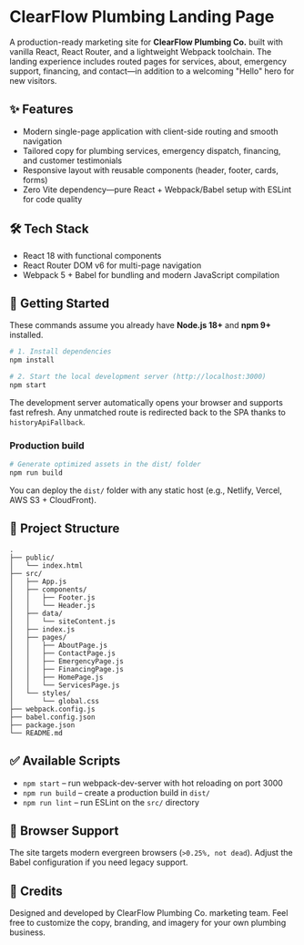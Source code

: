 # ClearFlow Plumbing Landing Page

A production-ready marketing site for **ClearFlow Plumbing Co.** built with vanilla React, React Router, and a lightweight
Webpack toolchain. The landing experience includes routed pages for services, about, emergency support, financing, and
contact—in addition to a welcoming "Hello" hero for new visitors.

## ✨ Features

- Modern single-page application with client-side routing and smooth navigation
- Tailored copy for plumbing services, emergency dispatch, financing, and customer testimonials
- Responsive layout with reusable components (header, footer, cards, forms)
- Zero Vite dependency—pure React + Webpack/Babel setup with ESLint for code quality

## 🛠 Tech Stack

- React 18 with functional components
- React Router DOM v6 for multi-page navigation
- Webpack 5 + Babel for bundling and modern JavaScript compilation

## 🚀 Getting Started

These commands assume you already have **Node.js 18+** and **npm 9+** installed.

```bash
# 1. Install dependencies
npm install

# 2. Start the local development server (http://localhost:3000)
npm start
```

The development server automatically opens your browser and supports fast refresh. Any unmatched route is redirected back to
the SPA thanks to `historyApiFallback`.

### Production build

```bash
# Generate optimized assets in the dist/ folder
npm run build
```

You can deploy the `dist/` folder with any static host (e.g., Netlify, Vercel, AWS S3 + CloudFront).

## 📁 Project Structure

```
.
├── public/
│   └── index.html
├── src/
│   ├── App.js
│   ├── components/
│   │   ├── Footer.js
│   │   └── Header.js
│   ├── data/
│   │   └── siteContent.js
│   ├── index.js
│   ├── pages/
│   │   ├── AboutPage.js
│   │   ├── ContactPage.js
│   │   ├── EmergencyPage.js
│   │   ├── FinancingPage.js
│   │   ├── HomePage.js
│   │   └── ServicesPage.js
│   └── styles/
│       └── global.css
├── webpack.config.js
├── babel.config.json
├── package.json
└── README.md
```

## ✅ Available Scripts

- `npm start` – run webpack-dev-server with hot reloading on port 3000
- `npm run build` – create a production build in `dist/`
- `npm run lint` – run ESLint on the `src/` directory

## 🧱 Browser Support

The site targets modern evergreen browsers (`>0.25%, not dead`). Adjust the Babel configuration if you need legacy support.

## 🙌 Credits

Designed and developed by ClearFlow Plumbing Co. marketing team. Feel free to customize the copy, branding, and imagery for
your own plumbing business.
